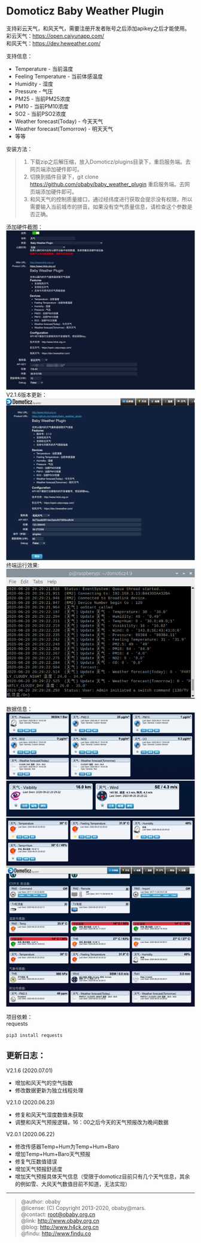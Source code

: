 Domoticz Baby Weather Plugin
====

支持彩云天气，和风天气，需要注册开发者账号之后添加apikey之后才能使用。  
彩云天气：https://open.caiyunapp.com/  
和风天气：https://dev.heweather.com/  

支持信息：  
- Temperature - 当前温度
- Feeling Temperature - 当前体感温度
- Humidity - 湿度
- Pressure - 气压
- PM25 - 当前PM25浓度
- PM10 - 当前PM10浓度
- SO2 - 当前PSO2浓度
- Weather forecast(Today) - 今天天气
- Weather forecast(Tomorrow) - 明天天气
- 等等  

安装方法：
> 1. 下载zip之后解压缩，放入Domoticz/plugins目录下，重启服务端。去网页端添加硬件即可。  
> 2. 切换到插件目录下，git clone https://github.com/obaby/baby_weather_plugin 重启服务端。去网页端添加硬件即可。  
> 3. 和风天气的控制质量接口，通过经纬度进行获取会提示没有权限，所以需要输入当前城市的拼音。如果没有空气质量信息，请检查这个参数是否正确。


添加硬件截图：  
![device](screenshot/device.jpg)  
V2.1.6版本更新：
![config](screenshot/config.png)  
终端运行效果:  
![console](screenshot/console.png)  

数据信息：  
![weather](screenshot/weather.png)  
![wind](screenshot/wind.png)  
![temp](screenshot/temp.png)  
![home](screenshot/home.png)  

项目依赖：  
requests
```bash
pip3 install requests
```

更新日志：  
-----

V2.1.6 (2020.07.01)
- 增加和风天气的空气指数
- 修改数据更新为独立线程处理


V2.1.0 (2020.06.23)
- 修复和风天气湿度数值未获取
- 调整和风天气预报逻辑，16：00之后今天的天气预报改为晚间数据


V2.0.1 (2020.06.22)
- 修改传感器Temp+Hum为Temp+Hum+Baro
- 增加Temp+Hum+Baro天气预报
- 修复气压数值错误
- 增加天气预报舒适度
- 增加天气预报具体天气信息（受限于domoticz目前只有几个天气信息，其余的例如雪、大风天气数值目前不知道，无法实现）

-----
> @author: obaby  
> @license: (C) Copyright 2013-2020, obaby@mars.  
> @contact: root@obaby.org.cn  
> @link: http://www.obaby.org.cn  
> @blog: http://www.h4ck.org.cn  
> @findu: http://www.findu.co  